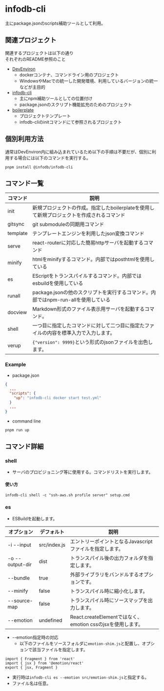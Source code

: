 # infodb-cli

主にpackage.jsonのscripts補助ツールとして利用。

## 関連プロジェクト

関連するプロジェクトは以下の通り  
それぞれのREADME参照のこと

* [DevEnviron](https://github.com/tamuto/devenviron)
  * dockerコンテナ、コマンドライン用のプロジェクト
  * WindowsやMacでの統一した開発環境、利用しているバージョンの統一などが主目的
* [infodb-cli](https://github.com/tamuto/infodb-cli)
  * 主にnpm補助ツールとしての位置付け
  * package.jsonのスクリプト機能拡充のためのプロジェクト
* [boilerplate](https://github.com/tamuto/boilerplate)
  * プロジェクトテンプレート
  * infodb-cliのinitコマンドにて参照されるプロジェクト

## 個別利用方法

通常はDevEnviron内に組み込まれているため以下の手順は不要だが、個別に利用する場合には以下のコマンドを実行する。

```
pnpm install @infodb/infodb-cli
```

## コマンド一覧

| コマンド | 説明                                                                                      |
| -------- | ----------------------------------------------------------------------------------------- |
| init     | 新規プロジェクトの作成。指定したboilerplateを使用して新規プロジェクトを作成されるコマンド |
| gitsync  | git submoduleの同期用コマンド                                                             |
| template | テンプレートエンジンを利用したjson変換コマンド                                            |
| serve    | react-routerに対応した簡易httpサーバを起動するコマンド                                    |
| minify   | htmlをminifyするコマンド。内部ではposthtmlを使用している                                  |
| es       | EScriptをトランスパイルするコマンド。内部ではesbuildを使用している                        |
| runall   | package.jsonの他のスクリプトを実行するコマンド。内部ではnpm-run-allを使用している         |
| docview  | Markdown形式のファイル表示用サーバを起動するコマンド。                                    |
| shell    | 一つ目に指定したコマンドに対して二つ目に指定たファイルの内容を標準入力で入力します。      |
| verup    | `{"version": 9999}`という形式のjsonファイルを出色します。                                 |

### Example

* package.json

```json
{
  ...
  "scripts": {
    "up": "infodb-cli docker start test.yml"
  }
  ...
}
```

* command line

```sh
pnpm run up
```

## コマンド詳細

### shell

* サーバのプロビジョニング等に使用する。コマンドリストを実行します。

#### 使い方

```
infodb-cli shell -c "ssh-aws.sh profile server" setup.cmd
```

### es

* ESBuildを起動します。

| オプション            | デフォルト   | 説明                                                        |
| --------------------- | ------------ | ----------------------------------------------------------- |
| -i --input <file>     | src/index.js | エントリーポイントとなるJavascriptファイルを指定します。    |
| -o --output-dir <dir> | dist         | トランスパイル後の出力フォルダを指定します。                |
| --bundle              | true         | 外部ライブラリをバンドルするオプションです。                |
| --minify              | false        | トランスパイル時に縮小化します。                            |
| --source-map          | false        | トランスパイル時にソースマップを出力します。                |
| --emotion <shim>      | undefined    | React.createElementではなく、emotion cssのjsxを使用します。 |

* --emotion指定時の対応
  * 以下のファイルをソースフォルダに`emotion-shim.js`と配置し、オプションで該当ファイルを指定します。

```
import { Fragment } from 'react'
import { jsx } from '@emotion/react'
export { jsx, Fragment }
```

  * 実行時は`infodb-cli es --emotion src/emotion-shim.js`と指定する。
  * ファイル名は任意。
